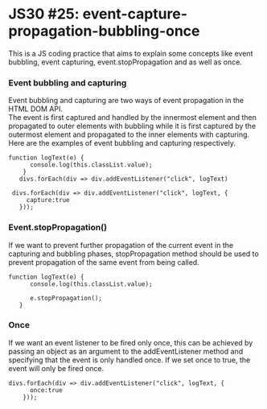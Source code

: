 # JS30 #25: event-capture-propagation-bubbling-once
This is a JS coding practice that aims to explain some concepts like event bubbling, event capturing, event.stopPropagation and as well as once.
### Event bubbling and capturing
Event bubbling and capturing are two ways of event propagation in the HTML DOM API.<br>
The event is first captured and handled by the innermost element and then propagated to outer elements with bubbling while it is first captured by the outermost element and propagated to the inner elements with capturing. Here are the examples of event bubbling and capturing respectively.

``` 
function logText(e) {
      console.log(this.classList.value);
    }
   divs.forEach(div => div.addEventListener("click", logText)
 ```
 ```
  divs.forEach(div => div.addEventListener("click", logText, {
      capture:true 
    }));
 ```  
### Event.stopPropagation()
If we want to prevent further propagation of the current event in the capturing and bubbling phases, stopPropagation method should be used to prevent propagation of the same event from being called.
```
function logText(e) {
      console.log(this.classList.value);
     
      e.stopPropagation();
   }   
```
### Once
If we want an event listener to be fired only once, this can be achieved by passing an object as an argument to the addEventListener method and specifying that the event is only handled once. If we set once to true, the event will only be fired once.
```
divs.forEach(div => div.addEventListener("click", logText, {
      once:true
    }));
```    



